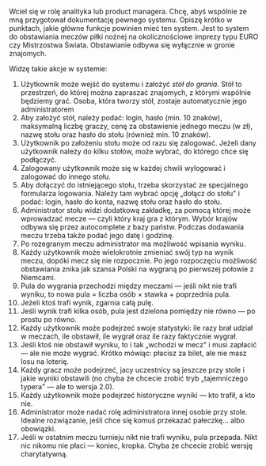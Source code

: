 Wciel się w rolę analityka lub product managera. Chcę, abyś wspólnie ze mną przygotował dokumentację pewnego systemu. Opiszę krótko w punktach, jakie główne funkcje powinien mieć ten system. Jest to system do obstawiania meczów piłki nożnej na okolicznościowe imprezy typu EURO czy Mistrzostwa Świata. Obstawianie odbywa się wyłącznie w gronie znajomych.

Widzę takie akcje w systemie:

1. Użytkownik może wejść do systemu i założyć *stół do grania*. Stół to przestrzeń, do której można zapraszać znajomych, z którymi wspólnie będziemy grać. Osoba, która tworzy stół, zostaje automatycznie jego administratorem
2. Aby założyć stół, należy podać: login, hasło (min. 10 znaków), maksymalną liczbę graczy, cenę za obstawienie jednego meczu (w zł), nazwę stołu oraz hasło do stołu (również min. 10 znaków).
3. Użytkownik po założeniu stołu może od razu się zalogować. Jeżeli dany użytkownik należy do kilku stołów, może wybrać, do którego chce się podłączyć.
4. Zalogowany użytkownik może się w każdej chwili wylogować i zalogować do innego stołu.
5. Aby dołączyć do istniejącego stołu, trzeba skorzystać ze specjalnego formularza logowania. Należy tam wybrać opcję „dołącz do stołu" i podać: login, hasło do konta, nazwę stołu oraz hasło do stołu.
6. Administrator stołu widzi dodatkową zakładkę, za pomocą której może wprowadzać mecze — czyli który kraj gra z którym. Wybór krajów odbywa się przez autocomplete z bazy państw. Podczas dodawania meczu trzeba także podać jego datę i godzinę.
7. Po rozegranym meczu administrator ma możliwość wpisania wyniku.
8. Każdy użytkownik może wielokrotnie zmieniać swój typ na wynik meczu, dopóki mecz się nie rozpocznie. Po jego rozpoczęciu możliwość obstawiania znika jak szansa Polski na wygraną po pierwszej połowie z Niemcami.
9. Pula do wygrania przechodzi między meczami — jeśli nikt nie trafi wyniku, to nowa pula = liczba osób × stawka + poprzednia pula.
10. Jeżeli ktoś trafi wynik, zgarnia całą pulę.
11. Jeśli wynik trafi kilka osób, pula jest dzielona pomiędzy nie równo — po prostu po równo.
12. Każdy użytkownik może podejrzeć swoje statystyki: ile razy brał udział w meczach, ile obstawił, ile wygrał oraz ile razy faktycznie wygrał.
13. Jeśli ktoś nie obstawił wyniku, to i tak „wchodzi w mecz" i musi zapłacić — ale nie może wygrać. Krótko mówiąc: płacisz za bilet, ale nie masz losu na loterię.
14. Każdy gracz może podejrzeć, jacy uczestnicy są jeszcze przy stole i jakie wyniki obstawili (no chyba że chcecie zrobić tryb „tajemniczego typera" — ale to wersja 2.0).
15. Każdy użytkownik może podejrzeć historyczne wyniki — kto trafił, a kto nie.
16. Administrator może nadać rolę administratora innej osobie przy stole. Idealne rozwiązanie, jeśli chce się komuś przekazać pałeczkę… albo obowiązki.
17. Jeśli w ostatnim meczu turnieju nikt nie trafi wyniku, pula przepada. Nikt nic nikomu nie płaci — koniec, kropka. Chyba że chcecie zrobić wersję charytatywną.